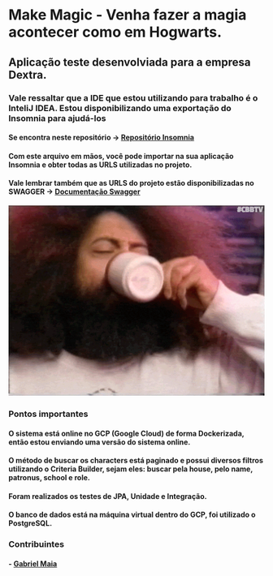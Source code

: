 # Make Magic - Venha fazer a magia acontecer como em Hogwarts.
## Aplicação teste desenvolviada para a empresa Dextra.

### Vale ressaltar que a IDE que estou utilizando para trabalho é o InteliJ IDEA. Estou disponibilizando uma exportação do Insomnia para ajudá-los
#### Se encontra neste repositório -> [Repositório Insomnia](https://github.com/Gabrielsbu/insomnia-make-magic)
#### Com este arquivo em mãos, você pode importar na sua aplicação Insomnia e obter todas as URLS utilizadas no projeto.
#### Vale lembrar também que as URLS do projeto estão disponibilizadas no SWAGGER -> [Documentação Swagger](http://localhost:8080/swagger-ui.html)

![gifcomputacao](https://github.com/Gabrielsbu/Gifs/blob/main/comecando.gif)

### Pontos importantes

#### O sistema está online no GCP (Google Cloud) de forma Dockerizada, então estou enviando uma versão do sistema online.
#### O método de buscar os characters está paginado e possui diversos filtros utilizando o Criteria Builder, sejam eles: buscar pela house, pelo name, patronus, school e role. 
#### Foram realizados os testes de JPA, Unidade e Integração.
#### O banco de dados está na máquina virtual dentro do GCP, foi utilizado o PostgreSQL.


### Contribuintes
#### - [Gabriel Maia](https://github.com/Gabrielsbu)


